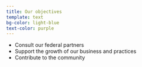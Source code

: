 ```yaml
---
title: Our objectives
template: text
bg-color: light-blue
text-color: purple
---
```


- Consult our federal partners
- Support the growth of our business and practices
- Contribute to the community
